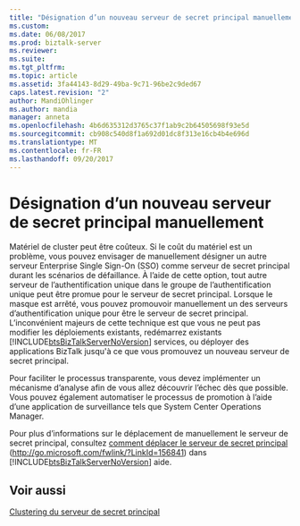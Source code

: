 ```yaml
---
title: "Désignation d’un nouveau serveur de secret principal manuellement | Documents Microsoft"
ms.custom: 
ms.date: 06/08/2017
ms.prod: biztalk-server
ms.reviewer: 
ms.suite: 
ms.tgt_pltfrm: 
ms.topic: article
ms.assetid: 3fa44143-8d29-49ba-9c71-96be2c9ded67
caps.latest.revision: "2"
author: MandiOhlinger
ms.author: mandia
manager: anneta
ms.openlocfilehash: 4b6d635312d3765c37f1ab9c2b64505698f93e5d
ms.sourcegitcommit: cb908c540d8f1a692d01dc8f313e16cb4b4e696d
ms.translationtype: MT
ms.contentlocale: fr-FR
ms.lasthandoff: 09/20/2017
---
```

# <a name="designating-a-new-master-secret-server-manually"></a>Désignation d’un nouveau serveur de secret principal manuellement
Matériel de cluster peut être coûteux. Si le coût du matériel est un problème, vous pouvez envisager de manuellement désigner un autre serveur Enterprise Single Sign-On (SSO) comme serveur de secret principal durant les scénarios de défaillance. À l’aide de cette option, tout autre serveur de l’authentification unique dans le groupe de l’authentification unique peut être promue pour le serveur de secret principal. Lorsque le masque est arrêté, vous pouvez promouvoir manuellement un des serveurs d’authentification unique pour être le serveur de secret principal. L’inconvénient majeurs de cette technique est que vous ne peut pas modifier les déploiements existants, redémarrez existants [!INCLUDE[btsBizTalkServerNoVersion](../includes/btsbiztalkservernoversion-md.md)] services, ou déployer des applications BizTalk jusqu'à ce que vous promouvez un nouveau serveur de secret principal.  
  
 Pour faciliter le processus transparente, vous devez implémenter un mécanisme d’analyse afin de vous allez découvrir l’échec dès que possible. Vous pouvez également automatiser le processus de promotion à l’aide d’une application de surveillance tels que System Center Operations Manager.  
  
 Pour plus d’informations sur le déplacement de manuellement le serveur de secret principal, consultez [comment déplacer le serveur de secret principal](http://go.microsoft.com/fwlink/?LinkId=156841) (http://go.microsoft.com/fwlink/?LinkId=156841) dans [!INCLUDE[btsBizTalkServerNoVersion](../includes/btsbiztalkservernoversion-md.md)] aide.  
  
## <a name="see-also"></a>Voir aussi  
 [Clustering du serveur de secret principal](../technical-guides/clustering-the-master-secret-server.md)